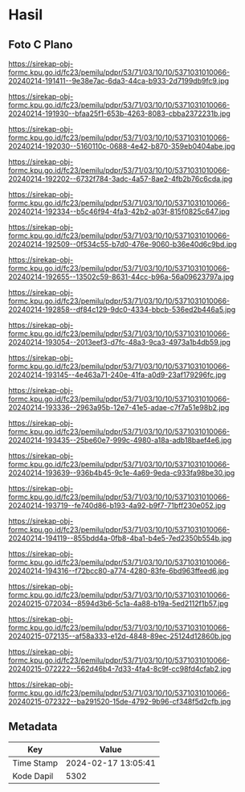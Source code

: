 # Hasil

## Foto C Plano

https://sirekap-obj-formc.kpu.go.id/fc23/pemilu/pdpr/53/71/03/10/10/5371031010066-20240214-191411--9e38e7ac-6da3-44ca-b933-2d7199db9fc9.jpg

https://sirekap-obj-formc.kpu.go.id/fc23/pemilu/pdpr/53/71/03/10/10/5371031010066-20240214-191930--bfaa25f1-653b-4263-8083-cbba2372231b.jpg

https://sirekap-obj-formc.kpu.go.id/fc23/pemilu/pdpr/53/71/03/10/10/5371031010066-20240214-192030--5160110c-0688-4e42-b870-359eb0404abe.jpg

https://sirekap-obj-formc.kpu.go.id/fc23/pemilu/pdpr/53/71/03/10/10/5371031010066-20240214-192202--6732f784-3adc-4a57-8ae2-4fb2b76c6cda.jpg

https://sirekap-obj-formc.kpu.go.id/fc23/pemilu/pdpr/53/71/03/10/10/5371031010066-20240214-192334--b5c46f94-4fa3-42b2-a03f-815f0825c647.jpg

https://sirekap-obj-formc.kpu.go.id/fc23/pemilu/pdpr/53/71/03/10/10/5371031010066-20240214-192509--0f534c55-b7d0-476e-9060-b36e40d6c9bd.jpg

https://sirekap-obj-formc.kpu.go.id/fc23/pemilu/pdpr/53/71/03/10/10/5371031010066-20240214-192655--13502c59-8631-44cc-b96a-56a09623797a.jpg

https://sirekap-obj-formc.kpu.go.id/fc23/pemilu/pdpr/53/71/03/10/10/5371031010066-20240214-192858--df84c129-9dc0-4334-bbcb-536ed2b446a5.jpg

https://sirekap-obj-formc.kpu.go.id/fc23/pemilu/pdpr/53/71/03/10/10/5371031010066-20240214-193054--2013eef3-d7fc-48a3-9ca3-4973a1b4db59.jpg

https://sirekap-obj-formc.kpu.go.id/fc23/pemilu/pdpr/53/71/03/10/10/5371031010066-20240214-193145--4e463a71-240e-41fa-a0d9-23af179296fc.jpg

https://sirekap-obj-formc.kpu.go.id/fc23/pemilu/pdpr/53/71/03/10/10/5371031010066-20240214-193336--2963a95b-12e7-41e5-adae-c7f7a51e98b2.jpg

https://sirekap-obj-formc.kpu.go.id/fc23/pemilu/pdpr/53/71/03/10/10/5371031010066-20240214-193435--25be60e7-999c-4980-a18a-adb18baef4e6.jpg

https://sirekap-obj-formc.kpu.go.id/fc23/pemilu/pdpr/53/71/03/10/10/5371031010066-20240214-193639--936b4b45-9c1e-4a69-9eda-c933fa98be30.jpg

https://sirekap-obj-formc.kpu.go.id/fc23/pemilu/pdpr/53/71/03/10/10/5371031010066-20240214-193719--fe740d86-b193-4a92-b9f7-71bff230e052.jpg

https://sirekap-obj-formc.kpu.go.id/fc23/pemilu/pdpr/53/71/03/10/10/5371031010066-20240214-194119--855bdd4a-0fb8-4ba1-b4e5-7ed2350b554b.jpg

https://sirekap-obj-formc.kpu.go.id/fc23/pemilu/pdpr/53/71/03/10/10/5371031010066-20240214-194316--f72bcc80-a774-4280-83fe-6bd963ffeed6.jpg

https://sirekap-obj-formc.kpu.go.id/fc23/pemilu/pdpr/53/71/03/10/10/5371031010066-20240215-072034--8594d3b6-5c1a-4a88-b19a-5ed2112f1b57.jpg

https://sirekap-obj-formc.kpu.go.id/fc23/pemilu/pdpr/53/71/03/10/10/5371031010066-20240215-072135--af58a333-e12d-4848-89ec-25124d12860b.jpg

https://sirekap-obj-formc.kpu.go.id/fc23/pemilu/pdpr/53/71/03/10/10/5371031010066-20240215-072222--562d46b4-7d33-4fa4-8c9f-cc98fd4cfab2.jpg

https://sirekap-obj-formc.kpu.go.id/fc23/pemilu/pdpr/53/71/03/10/10/5371031010066-20240215-072322--ba291520-15de-4792-9b96-cf348f5d2cfb.jpg


## Metadata

| Key        | Value               |
| ---------- | ------------------- |
| Time Stamp | 2024-02-17 13:05:41 |
| Kode Dapil | 5302                |



